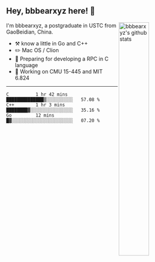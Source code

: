 ## Hey, bbbearxyz here! :wave:

<img align="right" alt="bbbearxyz's github stats" width="40%" src="https://github-readme-stats.vercel.app/api?username=bbbearxyz&show_icons=true">

I'm bbbearxyz, a postgraduate in USTC from GaoBeidian, China.

-   :hammer_and_pick:    know a little in Go and C++
-   :pencil2: Mac OS / Clion
-   :seedling: Preparing for developing a RPC in C language 
-   :thinking: Working on CMU 15-445 and MIT 6.824
---
<!--START_SECTION:waka-->
```text
C          1 hr 42 mins    ██████████████▒░░░░░░░░░░   57.08 % 
C++        1 hr 3 mins     ████████▓░░░░░░░░░░░░░░░░   35.16 % 
Go         12 mins         █▓░░░░░░░░░░░░░░░░░░░░░░░   07.20 % 
```
<!--END_SECTION:waka-->

